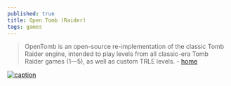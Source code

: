 ```yaml
---
published: true
title: Open Tomb (Raider)
tags: games
---
```

> OpenTomb is an open-source re-implementation of the classic Tomb Raider engine, intended to play levels from all classic-era Tomb Raider games (1—5), as well as custom TRLE levels. - [home](http://opentomb.github.io/)

[![caption](https://img.youtube.com/vi/B2yW0Vd8jqc/0.jpg)](https://www.youtube.com/watch?v=B2yW0Vd8jqc)